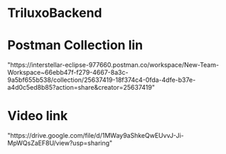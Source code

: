 # TriluxoBackend
<h1>Postman Collection lin</h1>
<a>"https://interstellar-eclipse-977660.postman.co/workspace/New-Team-Workspace~66ebb47f-f279-4667-8a3c-9a5bf655b538/collection/25637419-18f374c4-0fda-4dfe-b37e-a4d0c5ed8b85?action=share&creator=25637419"</a>

<h1>Video link</h1>
<a>"https://drive.google.com/file/d/1MWay9aShkeQwEUvvJ-Ji-MpWQsZaEF8U/view?usp=sharing"</a>
